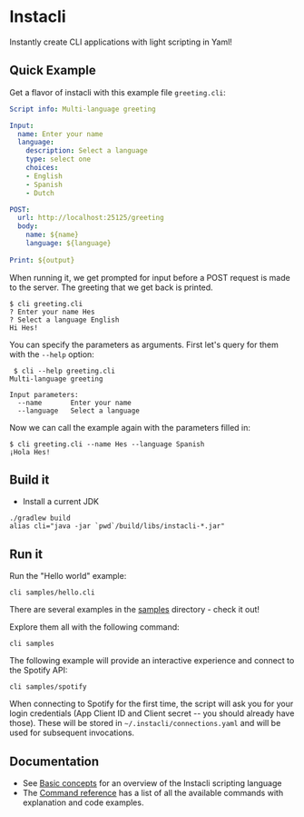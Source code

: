 # Instacli

Instantly create CLI applications with light scripting in Yaml!

## Quick Example

Get a flavor of instacli with this example file `greeting.cli`:

<!-- run before example
${name}: Hes
${language}: English
-->
```yaml
Script info: Multi-language greeting

Input:
  name: Enter your name
  language:
    description: Select a language
    type: select one
    choices:
    - English
    - Spanish
    - Dutch

POST:
  url: http://localhost:25125/greeting
  body:
    name: ${name}
    language: ${language}
    
Print: ${output}
```

When running it, we get prompted for input before a POST request is made to the server. The greeting that we get back is printed.

```commandline
$ cli greeting.cli 
? Enter your name Hes
? Select a language English
Hi Hes!
```

You can specify the parameters as arguments. First let's query for them with the `--help` option:

```commandline
 $ cli --help greeting.cli 
Multi-language greeting

Input parameters:
  --name       Enter your name
  --language   Select a language
```

Now we can call the example again with the parameters filled in:

```commandline
$ cli greeting.cli --name Hes --language Spanish
¡Hola Hes!
```


## Build it

* Install a current JDK

```commandline
./gradlew build
alias cli="java -jar `pwd`/build/libs/instacli-*.jar"
```

## Run it

Run the "Hello world" example:

```commandline
cli samples/hello.cli
```
There are several examples in the [samples](samples) directory - check it out!

Explore them all with the following command:

```commandline
cli samples
```

The following example will provide an interactive experience and connect to the Spotify API:

```commandline
cli samples/spotify
```

When connecting to Spotify for the first time, the script will ask you for your login credentials (App Client ID and Client secret -- you should already have
those). These will be stored
in `~/.instacli/connections.yaml` and will be used for subsequent invocations.

## Documentation

* See [Basic concepts](instacli-spec/basic-concepts) for an overview of the Instacli scripting language
* The [Command reference](instacli-spec/command-reference/README.md) has a list of all the available commands with explanation and code examples.

<!--
# Highlight Reel

Main ideas:
* Everything is Yaml
* Code should be easy to read

## Http requests as code

## Invoke as a cli

## Define input 

## Define output

## User interaction

## Variables

## Data manipulation: For each

## Data manipulation: Add and Sort

## Programming logic: If

## Call another cli script

## Call a shell script

## Manage your Http connection info

## Read a file

## Testing in Instacli

## Documenting Instacli
-->

